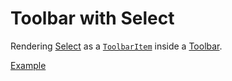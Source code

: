 # Toolbar with Select

<p data-description>
  Rendering <a href="/components/select">Select</a> as a <a href="/apis/toolbar-item"><code>ToolbarItem</code></a> inside a <a href="/components/toolbar">Toolbar</a>.
</p>

<a href="./index.tsx" data-playground>Example</a>
